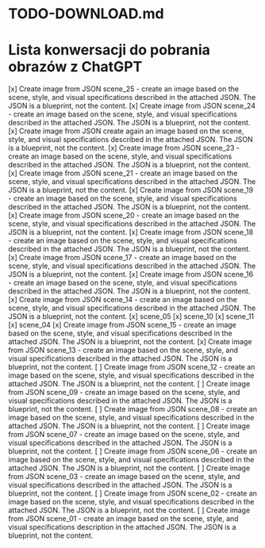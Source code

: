 # TODO-DOWNLOAD.md
# Lista konwersacji do pobrania obrazów z ChatGPT

[x] Create image from JSON scene_25 - create an image based on the scene, style, and visual specifications described in the attached JSON. The JSON is a blueprint, not the content.
[x] Create image from JSON scene_24 - create an image based on the scene, style, and visual specifications described in the attached JSON. The JSON is a blueprint, not the content.
[x] Create image from JSON create again an image based on the scene, style, and visual specifications described in the attached JSON. The JSON is a blueprint, not the content.
[x] Create image from JSON scene_23 - create an image based on the scene, style, and visual specifications described in the attached JSON. The JSON is a blueprint, not the content.
[x] Create image from JSON scene_21 - create an image based on the scene, style, and visual specifications described in the attached JSON. The JSON is a blueprint, not the content.
[x] Create image from JSON scene_19 - create an image based on the scene, style, and visual specifications described in the attached JSON. The JSON is a blueprint, not the content.
[x] Create image from JSON scene_20 - create an image based on the scene, style, and visual specifications described in the attached JSON. The JSON is a blueprint, not the content.
[x] Create image from JSON scene_18 - create an image based on the scene, style, and visual specifications described in the attached JSON. The JSON is a blueprint, not the content.
[x] Create image from JSON scene_17 - create an image based on the scene, style, and visual specifications described in the attached JSON. The JSON is a blueprint, not the content.
[x] Create image from JSON scene_16 - create an image based on the scene, style, and visual specifications described in the attached JSON. The JSON is a blueprint, not the content.
[x] Create image from JSON scene_14 - create an image based on the scene, style, and visual specifications described in the attached JSON. The JSON is a blueprint, not the content.
[x] scene_05
[x] scene_10
[x] scene_11
[x] scene_04
[x] Create image from JSON scene_15 - create an image based on the scene, style, and visual specifications described in the attached JSON. The JSON is a blueprint, not the content.
[x] Create image from JSON scene_13 - create an image based on the scene, style, and visual specifications described in the attached JSON. The JSON is a blueprint, not the content.
[ ] Create image from JSON scene_12 - create an image based on the scene, style, and visual specifications described in the attached JSON. The JSON is a blueprint, not the content.
[ ] Create image from JSON scene_09 - create an image based on the scene, style, and visual specifications described in the attached JSON. The JSON is a blueprint, not the content.
[ ] Create image from JSON scene_08 - create an image based on the scene, style, and visual specifications described in the attached JSON. The JSON is a blueprint, not the content.
[ ] Create image from JSON scene_07 - create an image based on the scene, style, and visual specifications described in the attached JSON. The JSON is a blueprint, not the content.
[ ] Create image from JSON scene_06 - create an image based on the scene, style, and visual specifications described in the attached JSON. The JSON is a blueprint, not the content.
[ ] Create image from JSON scene_03 - create an image based on the scene, style, and visual specifications described in the attached JSON. The JSON is a blueprint, not the content.
[ ] Create image from JSON scene_02 - create an image based on the scene, style, and visual specifications described in the attached JSON. The JSON is a blueprint, not the content.
[ ] Create image from JSON scene_01 - create an image based on the scene, style, and visual specifications description in the attached JSON. The JSON is a blueprint, not the content.